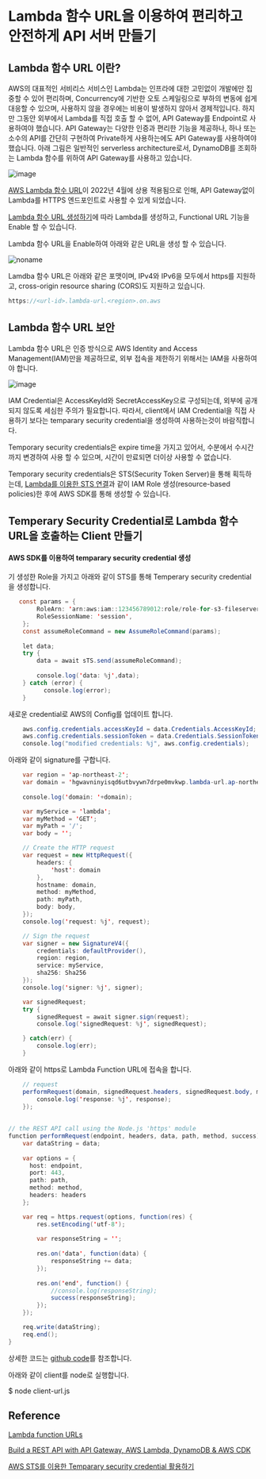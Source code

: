 # Lambda 함수 URL을 이용하여 편리하고 안전하게 API 서버 만들기


## Lambda 함수 URL 이란?

AWS의 대표적인 서비리스 서비스인 Lambda는 인프라에 대한 고민없이 개발에만 집중할 수 있어 편리하며, Concurrency에 기반한 오토 스케일링으로 부하의 변동에 쉽게 대응할 수 있으며, 사용하지 않을 경우에는 비용이 발생하지 않아서 경제적입니다. 하지만 그동안 외부에서 Lambda를 직접 호출 할 수 없어, API Gateway를 Endpoint로 사용하여야 했습니다. API Gateway는 다양한 인증과 편리한 기능을 제공하나, 하나 또는 소수의 API를 간단히 구현하여 Private하게 사용하는에도 API Gateway를 사용하여야 했습니다. 아래 그림은 일반적인 serverless architecture로서, DynamoDB를 조회하는 Lambda 함수를 위하여 API Gateway를 사용하고 있습니다. 

![image](https://user-images.githubusercontent.com/52392004/171417037-0d2f02a3-a09a-4e80-9ab5-5d993b2b9dc9.png)

[AWS Lambda 함수 URL](https://aws.amazon.com/ko/about-aws/whats-new/2022/04/aws-lambda-function-urls-built-in-https-endpoints/)이 2022년 4월에 상용 적용됨으로 인해, API Gateway없이 Lambda를 HTTPS 엔드포인트로 사용할 수 있게 되었습니다.

[Lambda 함수 URL 생성하기](https://github.com/kyopark2014/simple-data-aquisition-unit/blob/main/lambda-for-functional-url.md)에 따라 Lambda를 생성하고, Functional URL 기능을 Enable 할 수 있습니다.

Lambda 함수 URL을 Enable하여 아래와 같은 URL을 생성 할 수 있습니다.

![noname](https://user-images.githubusercontent.com/52392004/165218603-55d9c145-676e-4c40-a9f5-f46bb8a6d34f.png)

Lamdba 함수 URL은 아래와 같은 포맷이며, IPv4와 IPv6을 모두에서 https를 지원하고, cross-origin resource sharing (CORS)도 지원하고 있습니다. 

```c
https://<url-id>.lambda-url.<region>.on.aws
```

  
## Lambda 함수 URL 보안

Lambda 함수 URL은 인증 방식으로 AWS Identity and Access Management(IAM)만을 제공하므로, 외부 접속을 제한하기 위해서는 IAM을 사용하여야 합니다. 

![image](https://user-images.githubusercontent.com/52392004/171420558-e491ca84-b26e-43c5-af95-a1da86493bb9.png)

IAM Credential은 AccessKeyId와 SecretAccessKey으로 구성되는데, 외부에 공개되지 않도록 세심한 주의가 필요합니다. 따라서, client에서 IAM Credential을 직접 사용하기 보다는 temparary security credential을 생성하여 사용하는것이 바람직합니다. 

Temporary security credentials은 expire time을 가지고 있어서, 수분에서 수시간까지 변경하여 사용 할 수 있으며, 시간이 만료되면 더이상 사용할 수 없습니다. 

Temporary security credentials은 STS(Security Token Server)을 통해 획득하는데, [Lambda를 이용한 STS 연결](https://github.com/kyopark2014/aws-security-token-service/tree/main/lambda-for-sts)과 같이 IAM Role 생성(resource-based policies)한 후에 AWS SDK를 통해 생성할 수 있습니다.

## Temperary Security Credential로 Lambda 함수 URL을 호출하는 Client 만들기 

#### AWS SDK를 이용하여 temparary security credential 생성

기 생성한 Role을 가지고 아래와 같이 STS를 통해 Temperary security credential을 생성합니다.

```java
   const params = {
        RoleArn: 'arn:aws:iam::123456789012:role/role-for-s3-fileserver',
        RoleSessionName: 'session',
    };
    const assumeRoleCommand = new AssumeRoleCommand(params);
    
    let data;
    try {
        data = await sTS.send(assumeRoleCommand);
    
        console.log('data: %j',data);
    } catch (error) {
          console.log(error);
    }
```

새로운 credential로 AWS의 Config를 업데이트 합니다.

```java
    aws.config.credentials.accessKeyId = data.Credentials.AccessKeyId;
    aws.config.credentials.sessionToken = data.Credentials.SessionToken;
    console.log("modified credentials: %j", aws.config.credentials);
```

아래와 같이 signature를 구합니다.

```java
    var region = 'ap-northeast-2';
    var domain = 'hgwavninyisqd6utbvywn7drpe0mvkwp.lambda-url.ap-northeast-2.on.aws';
    
    console.log('domain: '+domain);

    var myService = 'lambda';
    var myMethod = 'GET';
    var myPath = '/';
    var body = '';

    // Create the HTTP request
    var request = new HttpRequest({
        headers: {
            'host': domain
        },
        hostname: domain,
        method: myMethod,
        path: myPath,
        body: body,
    });
    console.log('request: %j', request);

    // Sign the request
    var signer = new SignatureV4({
        credentials: defaultProvider(),
        region: region,
        service: myService,
        sha256: Sha256
    });
    console.log('signer: %j', signer);

    var signedRequest;
    try {
        signedRequest = await signer.sign(request);
        console.log('signedRequest: %j', signedRequest);

    } catch(err) {
        console.log(err);
    }
```

아래와 같이 https로 Lambda Function URL에 접속을 합니다.

```java
    // request
    performRequest(domain, signedRequest.headers, signedRequest.body, myPath, myMethod, function(response) {    
        console.log('response: %j', response);
    });
    
    
// the REST API call using the Node.js 'https' module
function performRequest(endpoint, headers, data, path, method, success) {
    var dataString = data;
  
    var options = {
      host: endpoint,
      port: 443,
      path: path,
      method: method,
      headers: headers
    };

    var req = https.request(options, function(res) {
        res.setEncoding('utf-8');
    
        var responseString = '';
    
        res.on('data', function(data) {
            responseString += data;
        });
    
        res.on('end', function() {
            //console.log(responseString);
            success(responseString);
        });
    });

    req.write(dataString);
    req.end();
} 
```

상세한 코드는 [github code](https://github.com/kyopark2014/aws-security-token-service/blob/main/client/client-url.js)를 참조합니다.

아래와 같이 client를 node로 실행합니다.

$ node client-url.js

## Reference 
  
[Lambda function URLs](https://docs.aws.amazon.com/lambda/latest/dg/lambda-urls.html?icmpid=docs_lambda_help)
    
[Build a REST API with API Gateway, AWS Lambda, DynamoDB & AWS CDK](https://faun.pub/build-a-rest-api-with-api-gateway-aws-lambda-dynamodb-aws-cdk-616d1e17c128)

[AWS STS를 이용한 Temparary security credential 활용하기](https://github.com/kyopark2014/aws-security-token-service)
